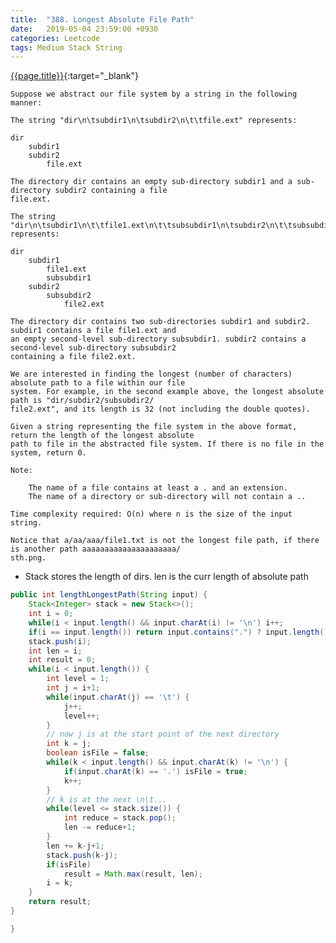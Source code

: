 ```yaml
---
title:  "388. Longest Absolute File Path"
date:   2019-05-04 23:59:00 +0930
categories: Leetcode
tags: Medium Stack String
---
```


[{{page.title}}](https://leetcode.com/problems/longest-absolute-file-path/){:target="_blank"}

    Suppose we abstract our file system by a string in the following manner:

    The string "dir\n\tsubdir1\n\tsubdir2\n\t\tfile.ext" represents:

    dir
        subdir1
        subdir2
            file.ext

    The directory dir contains an empty sub-directory subdir1 and a sub-directory subdir2 containing a file
    file.ext.

    The string "dir\n\tsubdir1\n\t\tfile1.ext\n\t\tsubsubdir1\n\tsubdir2\n\t\tsubsubdir2\n\t\t\tfile2.ext"
    represents:

    dir
        subdir1
            file1.ext
            subsubdir1
        subdir2
            subsubdir2
                file2.ext

    The directory dir contains two sub-directories subdir1 and subdir2. subdir1 contains a file file1.ext and
    an empty second-level sub-directory subsubdir1. subdir2 contains a second-level sub-directory subsubdir2
    containing a file file2.ext.

    We are interested in finding the longest (number of characters) absolute path to a file within our file
    system. For example, in the second example above, the longest absolute path is "dir/subdir2/subsubdir2/
    file2.ext", and its length is 32 (not including the double quotes).

    Given a string representing the file system in the above format, return the length of the longest absolute
    path to file in the abstracted file system. If there is no file in the system, return 0.

    Note:

        The name of a file contains at least a . and an extension.
        The name of a directory or sub-directory will not contain a ..

    Time complexity required: O(n) where n is the size of the input string.

    Notice that a/aa/aaa/file1.txt is not the longest file path, if there is another path aaaaaaaaaaaaaaaaaaaaa/
    sth.png.



* Stack stores the length of dirs. len is the curr length of absolute path

```java
public int lengthLongestPath(String input) {
    Stack<Integer> stack = new Stack<>();
    int i = 0;
    while(i < input.length() && input.charAt(i) != '\n') i++;
    if(i == input.length()) return input.contains(".") ? input.length() : 0;
    stack.push(i);
    int len = i;
    int result = 0;
    while(i < input.length()) {
        int level = 1;
        int j = i+1;
        while(input.charAt(j) == '\t') {
            j++;
            level++;
        }
        // now j is at the start point of the next directory
        int k = j;
        boolean isFile = false;
        while(k < input.length() && input.charAt(k) != '\n') {
            if(input.charAt(k) == '.') isFile = true;
            k++;
        }
        // k is at the next \n\t...
        while(level <= stack.size()) {
            int reduce = stack.pop();
            len -= reduce+1;
        }
        len += k-j+1;
        stack.push(k-j);
        if(isFile)
            result = Math.max(result, len);
        i = k;
    }
    return result;
}

}
```
